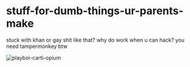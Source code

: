 # stuff-for-dumb-things-ur-parents-make
stuck with khan or gay shit like that? 
  why do work when u can hack? 
 you need tampermonkey btw 

![playboi-carti-opium](https://github.com/Silxos/ela-project/assets/71945014/7c67f075-d612-4c90-9473-104ed5a01f0e)
